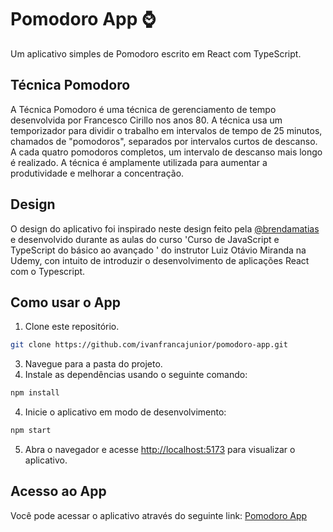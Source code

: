 # Pomodoro App ⌚

Um aplicativo simples de Pomodoro escrito em React com TypeScript.

## Técnica Pomodoro

A Técnica Pomodoro é uma técnica de gerenciamento de tempo desenvolvida por Francesco Cirillo nos anos 80. A técnica usa um temporizador para dividir o trabalho em intervalos de tempo de 25 minutos, chamados de "pomodoros", separados por intervalos curtos de descanso. A cada quatro pomodoros completos, um intervalo de descanso mais longo é realizado. A técnica é amplamente utilizada para aumentar a produtividade e melhorar a concentração.


## Design

O design do aplicativo foi inspirado neste design feito pela <a href="https://www.figma.com/community/file/1206064354319217932" target="_blank">@brendamatias</a> e desenvolvido durante as aulas do curso 'Curso de JavaScript e TypeScript do básico ao avançado
' do instrutor Luiz Otávio Miranda na Udemy, con intuito de introduzir o desenvolvimento de aplicações React com o Typescript. 

## Como usar o App

1. Clone este repositório.
```sh
git clone https://github.com/ivanfrancajunior/pomodoro-app.git
```
3. Navegue para a pasta do projeto.
4. Instale as dependências usando o seguinte comando:

```sh
npm install
```

4.  Inicie o aplicativo em modo de desenvolvimento:
```sh
npm start
```
5.  Abra o navegador e acesse [http://localhost:5173](http://localhost:5173/) para visualizar o aplicativo.

## Acesso ao App

Você pode acessar o aplicativo através do seguinte link: <a href="https://pomodoroappbyjota.netlify.app/" target="_blank">Pomodoro App</a>
